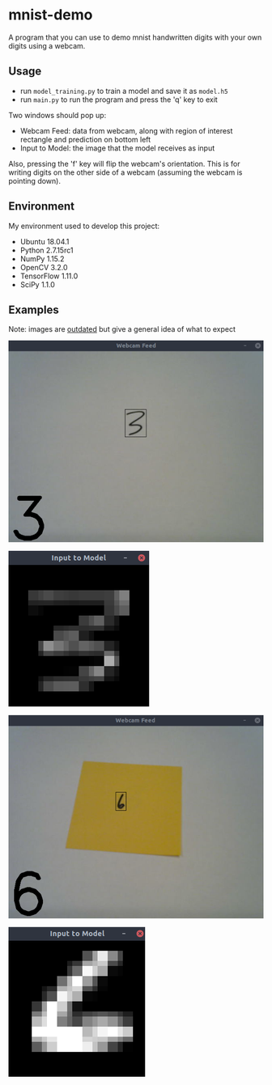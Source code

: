 # mnist-demo

A program that you can use to demo mnist handwritten digits with your own digits using a webcam.

## Usage

- run `model_training.py` to train a model and save it as `model.h5`
- run `main.py` to run the program and press the 'q' key to exit

Two windows should pop up:

- Webcam Feed: data from webcam, along with region of interest rectangle and prediction on bottom left
- Input to Model: the image that the model receives as input

Also, pressing the 'f' key will flip the webcam's orientation. This is for writing digits on the other side of a webcam (assuming the webcam is pointing down).

## Environment

My environment used to develop this project:

- Ubuntu 18.04.1
- Python 2.7.15rc1
- NumPy 1.15.2
- OpenCV 3.2.0
- TensorFlow 1.11.0
- SciPy 1.1.0

## Examples

Note: images are <u>outdated</u> but give a general idea of what to expect

![Alt text](examples/ex1_wf.png)

![Alt text](examples/ex1_itm.png)

![Alt text](examples/ex2_wf.png)

![Alt text](examples/ex2_itm.png)